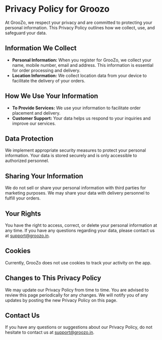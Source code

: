 # Privacy Policy for Groozo

At GrooZo, we respect your privacy and are committed to protecting your personal information. This Privacy Policy outlines how we collect, use, and safeguard your data.

## Information We Collect

- **Personal Information:** When you register for GrooZo, we collect your name, mobile number, email and address. This information is essential for order processing and delivery.
- **Location Information:** We collect location data from your device to facilitate the delivery of your orders.

## How We Use Your Information

- **To Provide Services:** We use your information to facilitate order placement and delivery.
- **Customer Support:** Your data helps us respond to your inquiries and improve our services.

## Data Protection

We implement appropriate security measures to protect your personal information. Your data is stored securely and is only accessible to authorized personnel.

## Sharing Your Information

We do not sell or share your personal information with third parties for marketing purposes. We may share your data with delivery personnel to fulfill your orders.

## Your Rights

You have the right to access, correct, or delete your personal information at any time. If you have any questions regarding your data, please contact us at [support@groozo.in](mailto:support@groozo.in).

## Cookies

Currently, GrooZo does not use cookies to track your activity on the app.

## Changes to This Privacy Policy

We may update our Privacy Policy from time to time. You are advised to review this page periodically for any changes. We will notify you of any updates by posting the new Privacy Policy on this page.

## Contact Us

If you have any questions or suggestions about our Privacy Policy, do not hesitate to contact us at [support@groozo.in](mailto:support@groozo.in).
